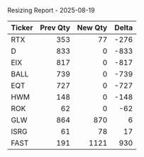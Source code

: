 Resizing Report - 2025-08-19

Ticker | Prev Qty | New Qty | Delta
--- | ---:| ---:| ---:
RTX | 353 | 77 | -276
D | 833 | 0 | -833
EIX | 817 | 0 | -817
BALL | 739 | 0 | -739
EQT | 727 | 0 | -727
HWM | 148 | 0 | -148
ROK | 62 | 0 | -62
GLW | 864 | 870 | 6
ISRG | 61 | 78 | 17
FAST | 191 | 1121 | 930